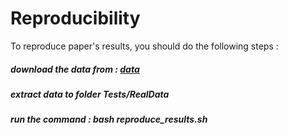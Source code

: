 # Reproducibility 

To reproduce paper's results, you should do the following steps :
##### download the data from : [data](https://www.dropbox.com/s/4j2em4iwtlhd2sh/deliverable-data.zip?dl=0)
##### extract data to folder Tests/RealData
##### run the command : bash reproduce_results.sh
